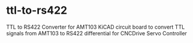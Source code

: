 # ttl-to-rs422
TTL to RS422 Converter for AMT103
KiCAD circuit board to convert TTL signals from AMT103 to RS422 differential for CNCDrive Servo Controller
